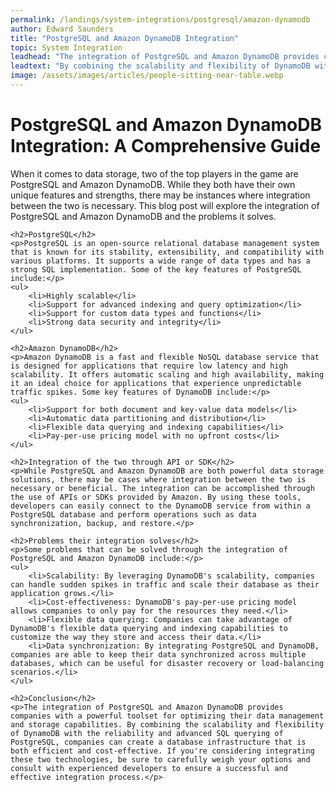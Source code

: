 ```yaml
---
permalink: /landings/system-integrations/postgresql/amazon-dynamodb
author: Edward Saunders
title: "PostgreSQL and Amazon DynamoDB Integration"
topic: System Integration
leadhead: "The integration of PostgreSQL and Amazon DynamoDB provides companies with a powerful toolset for optimizing their data management and storage capabilities"
leadtext: "By combining the scalability and flexibility of DynamoDB with the reliability and advanced SQL querying of PostgreSQL, companies can create a database infrastructure that is both efficient and cost-effective. If you're considering integrating these two technologies, be sure to carefully weigh your options and consult with experienced developers to ensure a successful and effective integration process."
image: /assets/images/articles/people-sitting-near-table.webp
---
```

<div class="arttext">	<h1>PostgreSQL and Amazon DynamoDB Integration: A Comprehensive Guide</h1>
	<p>When it comes to data storage, two of the top players in the game are PostgreSQL and Amazon DynamoDB. While they both have their own unique features and strengths, there may be instances where integration between the two is necessary. This blog post will explore the integration of PostgreSQL and Amazon DynamoDB and the problems it solves.</p>

	<h2>PostgreSQL</h2>
	<p>PostgreSQL is an open-source relational database management system that is known for its stability, extensibility, and compatibility with various platforms. It supports a wide range of data types and has a strong SQL implementation. Some of the key features of PostgreSQL include:</p>
	<ul>
		<li>Highly scalable</li>
		<li>Support for advanced indexing and query optimization</li>
		<li>Support for custom data types and functions</li>
		<li>Strong data security and integrity</li>
	</ul>

	<h2>Amazon DynamoDB</h2>
	<p>Amazon DynamoDB is a fast and flexible NoSQL database service that is designed for applications that require low latency and high scalability. It offers automatic scaling and high availability, making it an ideal choice for applications that experience unpredictable traffic spikes. Some key features of DynamoDB include:</p>
	<ul>
		<li>Support for both document and key-value data models</li>
		<li>Automatic data partitioning and distribution</li>
		<li>Flexible data querying and indexing capabilities</li>
		<li>Pay-per-use pricing model with no upfront costs</li>
	</ul>

	<h2>Integration of the two through API or SDK</h2>
	<p>While PostgreSQL and Amazon DynamoDB are both powerful data storage solutions, there may be cases where integration between the two is necessary or beneficial. The integration can be accomplished through the use of APIs or SDKs provided by Amazon. By using these tools, developers can easily connect to the DynamoDB service from within a PostgreSQL database and perform operations such as data synchronization, backup, and restore.</p>

	<h2>Problems their integration solves</h2>
	<p>Some problems that can be solved through the integration of PostgreSQL and Amazon DynamoDB include:</p>
	<ul>
		<li>Scalability: By leveraging DynamoDB's scalability, companies can handle sudden spikes in traffic and scale their database as their application grows.</li>
		<li>Cost-effectiveness: DynamoDB's pay-per-use pricing model allows companies to only pay for the resources they need.</li>
		<li>Flexible data querying: Companies can take advantage of DynamoDB's flexible data querying and indexing capabilities to customize the way they store and access their data.</li>
		<li>Data synchronization: By integrating PostgreSQL and DynamoDB, companies are able to keep their data synchronized across multiple databases, which can be useful for disaster recovery or load-balancing scenarios.</li>
	</ul>

	<h2>Conclusion</h2>
	<p>The integration of PostgreSQL and Amazon DynamoDB provides companies with a powerful toolset for optimizing their data management and storage capabilities. By combining the scalability and flexibility of DynamoDB with the reliability and advanced SQL querying of PostgreSQL, companies can create a database infrastructure that is both efficient and cost-effective. If you're considering integrating these two technologies, be sure to carefully weigh your options and consult with experienced developers to ensure a successful and effective integration process.</p>
</div>